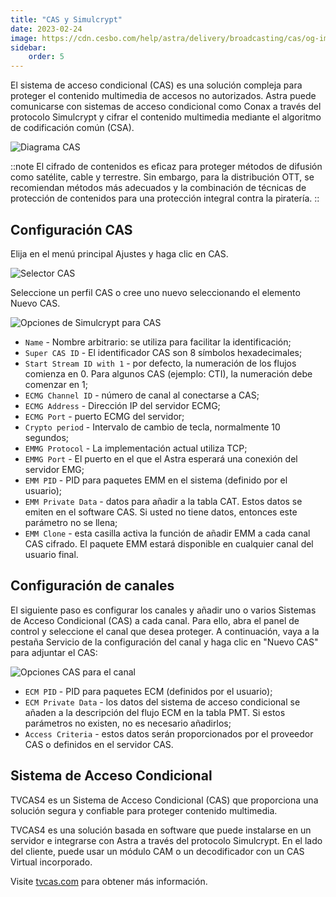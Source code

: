 ```yaml
---
title: "CAS y Simulcrypt"
date: 2023-02-24
image: https://cdn.cesbo.com/help/astra/delivery/broadcasting/cas/og-image.png
sidebar:
    order: 5
---
```


El sistema de acceso condicional (CAS) es una solución compleja para proteger el contenido multimedia de accesos no autorizados. Astra puede comunicarse con sistemas de acceso condicional como Conax a través del protocolo Simulcrypt y cifrar el contenido multimedia mediante el algoritmo de codificación común (CSA).

![Diagrama CAS](https://cdn.cesbo.com/help/astra/delivery/broadcasting/cas/cas.svg)

::note
El cifrado de contenidos es eficaz para proteger métodos de difusión como satélite, cable y terrestre. Sin embargo, para la distribución OTT, se recomiendan métodos más adecuados y la combinación de técnicas de protección de contenidos para una protección integral contra la piratería.
::

## Configuración CAS[](https://help.cesbo.com/astra/delivery/cas/cas-and-simulcrypt#cas-configuration)

Elija en el menú principal Ajustes y haga clic en CAS.

![Selector CAS](https://cdn.cesbo.com/help/astra/delivery/broadcasting/cas/selector.png)

Seleccione un perfil CAS o cree uno nuevo seleccionando el elemento Nuevo CAS.

![Opciones de Simulcrypt para CAS](https://cdn.cesbo.com/help/astra/delivery/broadcasting/cas/cas-options.png)

- `Name` - Nombre arbitrario: se utiliza para facilitar la identificación;
- `Super CAS ID` - El identificador CAS son 8 símbolos hexadecimales;
- `Start Stream ID with 1` - por defecto, la numeración de los flujos comienza en 0. Para algunos CAS (ejemplo: CTI), la numeración debe comenzar en 1;
- `ECMG Channel ID` - número de canal al conectarse a CAS;
- `ECMG Address` - Dirección IP del servidor ECMG;
- `ECMG Port` - puerto ECMG del servidor;
- `Crypto period` - Intervalo de cambio de tecla, normalmente 10 segundos;
- `EMMG Protocol` - La implementación actual utiliza TCP;
- `EMMG Port` - El puerto en el que el Astra esperará una conexión del servidor EMG;
- `EMM PID` - PID para paquetes EMM en el sistema (definido por el usuario);
- `EMM Private Data` - datos para añadir a la tabla CAT. Estos datos se emiten en el software CAS. Si usted no tiene datos, entonces este parámetro no se llena;
- `EMM Clone` - esta casilla activa la función de añadir EMM a cada canal CAS cifrado. El paquete EMM estará disponible en cualquier canal del usuario final.

## Configuración de canales[](https://help.cesbo.com/astra/delivery/cas/cas-and-simulcrypt#channel-configuration)

El siguiente paso es configurar los canales y añadir uno o varios Sistemas de Acceso Condicional (CAS) a cada canal. Para ello, abra el panel de control y seleccione el canal que desea proteger. A continuación, vaya a la pestaña Servicio de la configuración del canal y haga clic en "Nuevo CAS" para adjuntar el CAS:

![Opciones CAS para el canal](https://cdn.cesbo.com/help/astra/delivery/broadcasting/cas/channel-options.png)

- `ECM PID` - PID para paquetes ECM (definidos por el usuario);
- `ECM Private Data` - los datos del sistema de acceso condicional se añaden a la descripción del flujo ECM en la tabla PMT. Si estos parámetros no existen, no es necesario añadirlos;
- `Access Criteria` - estos datos serán proporcionados por el proveedor CAS o definidos en el servidor CAS.

## Sistema de Acceso Condicional
TVCAS4 es un Sistema de Acceso Condicional (CAS) que proporciona una solución segura y confiable para proteger contenido multimedia.

TVCAS4 es una solución basada en software que puede instalarse en un servidor e integrarse con Astra a través del protocolo Simulcrypt. En el lado del cliente, puede usar un módulo CAM o un decodificador con un CAS Virtual incorporado.

Visite [tvcas.com](https://tvcas.com/en/) para obtener más información.
